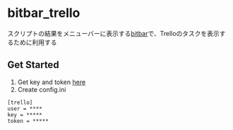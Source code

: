 # bitbar_trelloスクリプトの結果をメニューバーに表示する[bitbar](https://github.com/matryer/bitbar)で、Trelloのタスクを表示するために利用する## Get Started1. Get key and token [here](https://trello.com/1/appKey/generate)2. Create config.ini```[trello]user = ****key = *****token = *****```